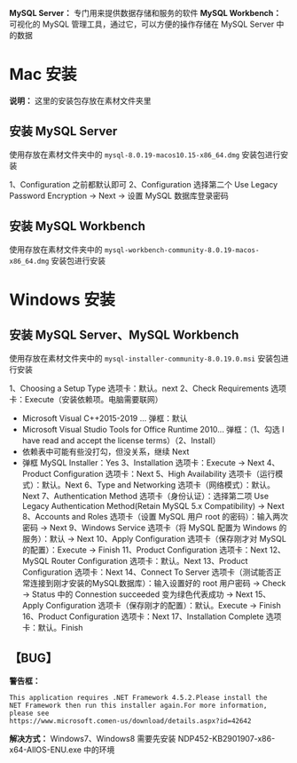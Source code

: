 **MySQL Server：** 专门用来提供数据存储和服务的软件
**MySQL Workbench：** 可视化的 MySQL 管理工具，通过它，可以方便的操作存储在 MySQL Server 中的数据

# Mac 安装
  **说明：** 这里的安装包存放在素材文件夹里

  ## 安装 MySQL Server
  使用存放在素材文件夹中的 `mysql-8.0.19-macos10.15-x86_64.dmg` 安装包进行安装

  1、Configuration 之前都默认即可
  2、Configuration 选择第二个 Use Legacy Password Encryption → Next → 设置 MySQL 数据库登录密码

  ## 安装 MySQL Workbench
  使用存放在素材文件夹中的 `mysql-workbench-community-8.0.19-macos-x86_64.dmg` 安装包进行安装

# Windows 安装
  ## 安装 MySQL Server、MySQL Workbench
  使用存放在素材文件夹中的 `mysql-installer-community-8.0.19.0.msi` 安装包进行安装

  1、Choosing a Setup Type 选项卡：默认。next
  2、Check Requirements 选项卡：Execute（安装依赖项。电脑需要联网）
  - Microsoft Visual C++2015-2019 ... 弹框：默认
  - Microsoft Visual Studio Tools for Office Runtime 2010... 弹框：（1、勾选 I have read and accept the license terms）（2、Install）
  - 依赖表中可能有些没打勾，但没关系，继续 Next
  - 弹框 MySQL Installer：Yes
  3、Installation 选项卡：Execute → Next
  4、Product Configuration 选项卡：Next
  5、High Availability 选项卡（运行模式）：默认。Next
  6、Type and Networking 选项卡（网络模式）：默认。Next
  7、Authentication Method 选项卡（身份认证）：选择第二项 Use Legacy Authentication Method(Retain MySQL 5.x Compatibility) → Next
  8、Accounts and Roles 选项卡（设置 MySQL 用户 root 的密码）：输入两次密码 → Next
  9、Windows Service 选项卡（将 MySQL 配置为 Windows 的服务）：默认 → Next
  10、Apply Configuration 选项卡（保存刚才对 MySQL 的配置）：Execute → Finish
  11、Product Configuration 选项卡：Next
  12、MySQL Router Configuration 选项卡：默认。Next
  13、Product Configuration 选项卡：Next
  14、Connect To Server 选项卡（测试能否正常连接到刚才安装的MySQL数据库）：输入设置好的 root 用户密码 → Check → Status 中的 Connestion succeeded 变为绿色代表成功 → Next
  15、Apply Configuration 选项卡（保存刚才的配置）：默认。Execute → Finish
  16、Product Configuration 选项卡：Next
  17、Installation Complete 选项卡：默认。Finish


  ## 【BUG】
  **警告框：**
  ```
  This application requires .NET Framework 4.5.2.Please install the
  NET Framework then run this installer again.For more information,
  please see
  https://www.microsoft.comen-us/download/details.aspx?id=42642
  ```

  **解决方式：** Windows7、Windows8 需要先安装 NDP452-KB2901907-x86-x64-AllOS-ENU.exe 中的环境